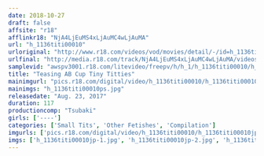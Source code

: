 ```yaml
---
date: 2018-10-27
draft: false
affsite: "r18"
afflinkr18: "NjA4LjEuMS4xLjAuMC4wLjAuMA"
url: "h_1136titi00010"
urloriginal: "http://www.r18.com/videos/vod/movies/detail/-/id=h_1136titi00010"
urlfinal: "http://media.r18.com/track/NjA4LjEuMS4xLjAuMC4wLjAuMA/videos/vod/movies/detail/-/id=h_1136titi00010"
samplevid: "awspv3001.r18.com/litevideo/freepv/h/h_1/h_1136titi00010/h_1136titi00010_dmb_w.mp4"
title: "Teasing AB Cup Tiny Titties"
mainimgurl: "pics.r18.com/digital/video/h_1136titi00010/h_1136titi00010ps.jpg"
mainimgs: "h_1136titi00010ps.jpg"
releasedate: "Aug. 23, 2017"
duration: 117
productioncomp: "Tsubaki"
girls: ['----']
categories: ['Small Tits', 'Other Fetishes', 'Compilation']
imgurls: ['pics.r18.com/digital/video/h_1136titi00010/h_1136titi00010jp-1.jpg', 'pics.r18.com/digital/video/h_1136titi00010/h_1136titi00010jp-2.jpg', 'pics.r18.com/digital/video/h_1136titi00010/h_1136titi00010jp-3.jpg', 'pics.r18.com/digital/video/h_1136titi00010/h_1136titi00010jp-4.jpg', 'pics.r18.com/digital/video/h_1136titi00010/h_1136titi00010jp-5.jpg', 'pics.r18.com/digital/video/h_1136titi00010/h_1136titi00010jp-6.jpg', 'pics.r18.com/digital/video/h_1136titi00010/h_1136titi00010jp-7.jpg', 'pics.r18.com/digital/video/h_1136titi00010/h_1136titi00010jp-8.jpg', 'pics.r18.com/digital/video/h_1136titi00010/h_1136titi00010jp-9.jpg', 'pics.r18.com/digital/video/h_1136titi00010/h_1136titi00010jp-10.jpg', 'pics.r18.com/digital/video/h_1136titi00010/h_1136titi00010jp-11.jpg', 'pics.r18.com/digital/video/h_1136titi00010/h_1136titi00010jp-12.jpg', 'pics.r18.com/digital/video/h_1136titi00010/h_1136titi00010jp-13.jpg', 'pics.r18.com/digital/video/h_1136titi00010/h_1136titi00010jp-14.jpg', 'pics.r18.com/digital/video/h_1136titi00010/h_1136titi00010jp-15.jpg', 'pics.r18.com/digital/video/h_1136titi00010/h_1136titi00010jp-16.jpg', 'pics.r18.com/digital/video/h_1136titi00010/h_1136titi00010jp-17.jpg', 'pics.r18.com/digital/video/h_1136titi00010/h_1136titi00010jp-18.jpg', 'pics.r18.com/digital/video/h_1136titi00010/h_1136titi00010jp-19.jpg', 'pics.r18.com/digital/video/h_1136titi00010/h_1136titi00010jp-20.jpg']
imgs: ['h_1136titi00010jp-1.jpg', 'h_1136titi00010jp-2.jpg', 'h_1136titi00010jp-3.jpg', 'h_1136titi00010jp-4.jpg', 'h_1136titi00010jp-5.jpg', 'h_1136titi00010jp-6.jpg', 'h_1136titi00010jp-7.jpg', 'h_1136titi00010jp-8.jpg', 'h_1136titi00010jp-9.jpg', 'h_1136titi00010jp-10.jpg', 'h_1136titi00010jp-11.jpg', 'h_1136titi00010jp-12.jpg', 'h_1136titi00010jp-13.jpg', 'h_1136titi00010jp-14.jpg', 'h_1136titi00010jp-15.jpg', 'h_1136titi00010jp-16.jpg', 'h_1136titi00010jp-17.jpg', 'h_1136titi00010jp-18.jpg', 'h_1136titi00010jp-19.jpg', 'h_1136titi00010jp-20.jpg']
---
```

